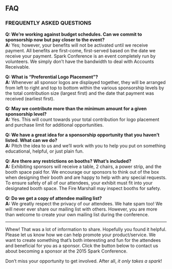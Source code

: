 ## FAQ

### FREQUENTLY ASKED QUESTIONS

**Q: We’re working against budget schedules. Can we commit to sponsorship now but pay closer to the event?**<br />
**A:** Yes; however, your benefits will not be activated until we receive payment. All benefits are first-come, first-served based on the date we receive your payment. Spark Conference is an event completely run by volunteers. We simply don’t have the bandwidth to deal with Accounts Receivable.

**Q: What is “Preferential Logo Placement”?**<br />
**A:** Whenever all sponsor logos are displayed together, they will be arranged from left to right and top to bottom within the various sponsorship levels by the total contribution size (largest first) and the date that payment was received (earliest first).

**Q: May we contribute more than the minimum amount for a given sponsorship level?**<br />
**A:** Yes. This will count towards your total contribution for logo placement and purchase limit for additional opportunities.

**Q: We have a great idea for a sponsorship opportunity that you haven’t listed. What can we do?**<br />
**A:** Pitch the idea to us and we’ll work with you to help you put on something educational, helpful, or just plain fun.

**Q: Are there any restrictions on booths? What’s included?**<br />
**A:** Exhibiting sponsors will receive a table, 2 chairs, a power strip, and the booth space paid for. We encourage our sponsors to think out of the box when designing their booth and are happy to help with any special requests. To ensure safety of all of our attendees, your exhibit must fit into your designated booth space. The Fire Marshall may inspect booths for safety.

**Q: Do we get a copy of attendee mailing list?**<br />
**A:** We greatly respect the privacy of our attendees. We hate spam too! We will never ever share our mailing list with others. However, you are more than welcome to create your own mailing list during the conference.

---

Whew! That was a lot of information to share. Hopefully you found it helpful. Please let us know how we can help promote your product/service. We want to create something that’s both interesting and fun for the attendees and beneficial for you as a sponsor. Click the button below to contact us about becoming a sponsor at the 2015 Spark Conference.

Don’t miss your opportunity to get involved. After all, *it only takes a spark*!
